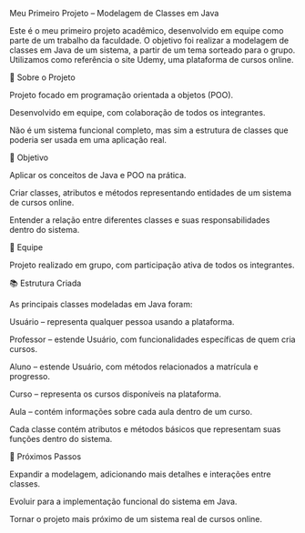 Meu Primeiro Projeto – Modelagem de Classes em Java

Este é o meu primeiro projeto acadêmico, desenvolvido em equipe como parte de um trabalho da faculdade.
O objetivo foi realizar a modelagem de classes em Java de um sistema, a partir de um tema sorteado para o grupo. Utilizamos como referência o site Udemy, uma plataforma de cursos online.

🚀 Sobre o Projeto

Projeto focado em programação orientada a objetos (POO).

Desenvolvido em equipe, com colaboração de todos os integrantes.

Não é um sistema funcional completo, mas sim a estrutura de classes que poderia ser usada em uma aplicação real.

🎯 Objetivo

Aplicar os conceitos de Java e POO na prática.

Criar classes, atributos e métodos representando entidades de um sistema de cursos online.

Entender a relação entre diferentes classes e suas responsabilidades dentro do sistema.

👥 Equipe

Projeto realizado em grupo, com participação ativa de todos os integrantes.

📚 Estrutura Criada

As principais classes modeladas em Java foram:

Usuário – representa qualquer pessoa usando a plataforma.

Professor – estende Usuário, com funcionalidades específicas de quem cria cursos.

Aluno – estende Usuário, com métodos relacionados a matrícula e progresso.

Curso – representa os cursos disponíveis na plataforma.

Aula – contém informações sobre cada aula dentro de um curso.

Cada classe contém atributos e métodos básicos que representam suas funções dentro do sistema.

🔮 Próximos Passos

Expandir a modelagem, adicionando mais detalhes e interações entre classes.

Evoluir para a implementação funcional do sistema em Java.

Tornar o projeto mais próximo de um sistema real de cursos online.